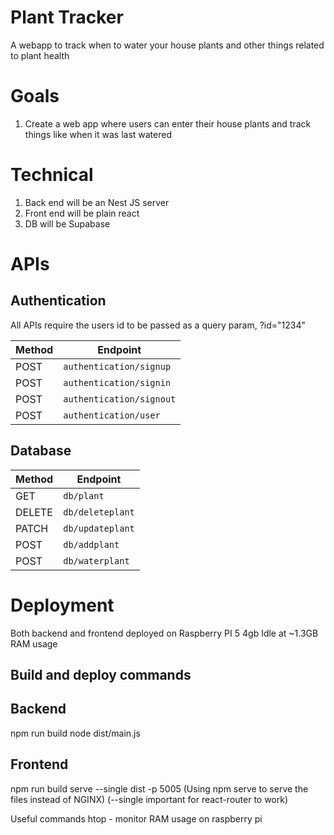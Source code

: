 # Plant Tracker

A webapp to track when to water your house plants and other things related to plant health

# Goals

1. Create a web app where users can enter their house plants and track things like when it was last watered

# Technical

1. Back end will be an Nest JS server
2. Front end will be plain react
3. DB will be Supabase

# APIs

## Authentication
All APIs require the users id to be passed as a query param, ?id="1234"

| **Method** | **Endpoint**             |
| ---------- | ------------------------ |
| POST       | `authentication/signup`  |
| POST       | `authentication/signin`  |
| POST       | `authentication/signout` |
| POST       | `authentication/user`    |

## Database

| **Method** | **Endpoint**     |
| ---------- | ---------------- |
| GET        | `db/plant`       |
| DELETE     | `db/deleteplant` |
| PATCH      | `db/updateplant` |
| POST       | `db/addplant`    |
| POST       | `db/waterplant`  |


# Deployment
Both backend and frontend deployed on Raspberry PI 5 4gb
Idle at ~1.3GB RAM usage

## Build and deploy commands
## Backend
npm run build
node dist/main.js

## Frontend
npm run build
serve --single dist -p 5005
(Using npm serve to serve the files instead of NGINX)
(--single important for react-router to work)

Useful commands
htop - monitor RAM usage on raspberry pi
